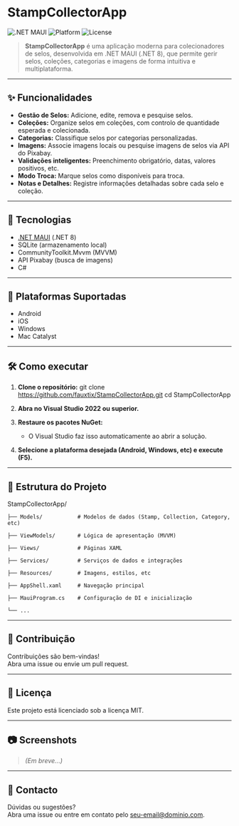 # StampCollectorApp

![.NET MAUI](https://img.shields.io/badge/.NET%20MAUI-8.0-blueviolet)
![Platform](https://img.shields.io/badge/platforms-Android%20%7C%20iOS%20%7C%20Windows%20%7C%20Mac-informational)
![License](https://img.shields.io/badge/license-MIT-green)

> **StampCollectorApp** é uma aplicação moderna para colecionadores de selos, desenvolvida em .NET MAUI (.NET 8), que permite gerir selos, coleções, categorias e imagens de forma intuitiva e multiplataforma.

---

## ✨ Funcionalidades

- **Gestão de Selos:** Adicione, edite, remova e pesquise selos.
- **Coleções:** Organize selos em coleções, com controlo de quantidade esperada e colecionada.
- **Categorias:** Classifique selos por categorias personalizadas.
- **Imagens:** Associe imagens locais ou pesquise imagens de selos via API do Pixabay.
- **Validações inteligentes:** Preenchimento obrigatório, datas, valores positivos, etc.
- **Modo Troca:** Marque selos como disponíveis para troca.
- **Notas e Detalhes:** Registre informações detalhadas sobre cada selo e coleção.

---

## 🚀 Tecnologias

- [.NET MAUI](https://learn.microsoft.com/dotnet/maui/) (.NET 8)
- SQLite (armazenamento local)
- CommunityToolkit.Mvvm (MVVM)
- API Pixabay (busca de imagens)
- C#

---

## 📱 Plataformas Suportadas

- Android
- iOS
- Windows
- Mac Catalyst

---

## 🛠️ Como executar

1. **Clone o repositório:**
git clone https://github.com/fauxtix/StampCollectorApp.git cd StampCollectorApp


2. **Abra no Visual Studio 2022 ou superior.**

3. **Restaure os pacotes NuGet:**
   - O Visual Studio faz isso automaticamente ao abrir a solução.

4. **Selecione a plataforma desejada (Android, Windows, etc) e execute (F5).**

---

## 📂 Estrutura do Projeto

StampCollectorApp/ 

    ├── Models/           # Modelos de dados (Stamp, Collection, Category, etc) 

    ├── ViewModels/       # Lógica de apresentação (MVVM) 

    ├── Views/            # Páginas XAML 

    ├── Services/         # Serviços de dados e integrações 

    ├── Resources/        # Imagens, estilos, etc 

    ├── AppShell.xaml     # Navegação principal 

    ├── MauiProgram.cs    # Configuração de DI e inicialização 
    
    └── ...


---

## 📝 Contribuição

Contribuições são bem-vindas!  
Abra uma issue ou envie um pull request.

---

## 📄 Licença

Este projeto está licenciado sob a licença MIT.

---

## 📷 Screenshots

> *(Em breve...)*

---

## 🤝 Contacto

Dúvidas ou sugestões?  
Abra uma issue ou entre em contato pelo [seu-email@dominio.com](mailto:seu-email@dominio.com).



